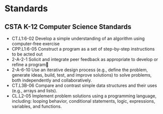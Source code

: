 # Standards

## CSTA K-12 Computer Science Standards

* CT.L1:6-02 Develop a simple understanding of an algorithm using computer-free exercise
* CPP.L1:6-05 Construct a program as a set of step-by-step instructions to be acted out
* 2-A-2-1 Solicit and integrate peer feedback as appropriate to develop or refine a program
* 2-A-6-10 Use an iterative design process (e.g., define the problem, generate ideas, build, test, and improve solutions) to solve problems, both independently and collaboratively. 
* CT.L3B-06 Compare and contrast simple data structures and their uses (e.g., arrays and lists). 
* CL.L2-05 Implement problem solutions using a programming language, including: looping behavior, conditional statements, logic, expressions, variables, and functions.